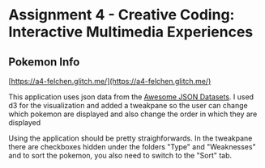 Assignment 4 - Creative Coding: Interactive Multimedia Experiences
===

## Pokemon Info

[https://a4-felchen.glitch.me/](https://a4-felchen.glitch.me/)

This application uses json data from the [Awesome JSON Datasets](https://github.com/jdorfman/Awesome-JSON-Datasets). I used d3 for the visualization and added a tweakpane so the user can change which pokemon are displayed and also change the order in which they are displayed

Using the application should be pretty straighforwards. In the tweakpane there are checkboxes hidden under the folders "Type" and "Weaknesses" and to sort the pokemon, you also need to switch to the "Sort" tab.